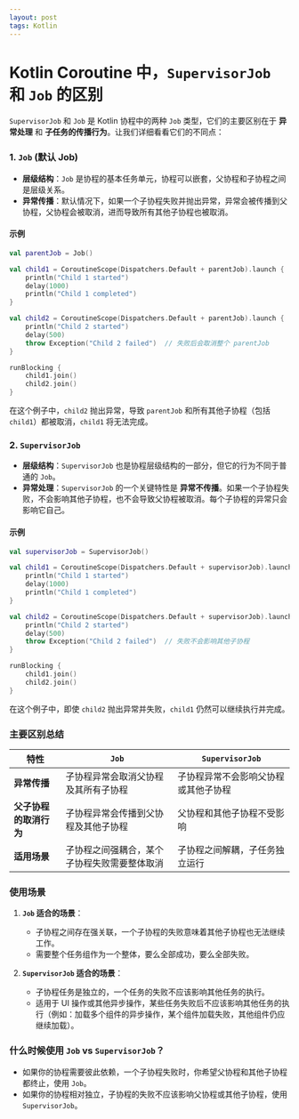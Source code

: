 ```yaml
---
layout: post
tags: Kotlin
---
```


# Kotlin Coroutine 中，`SupervisorJob` 和 `Job` 的区别

`SupervisorJob` 和 `Job` 是 Kotlin 协程中的两种 `Job` 类型，它们的主要区别在于 **异常处理** 和 **子任务的传播行为**。让我们详细看看它们的不同点：

### 1. **`Job` (默认 Job)**

- **层级结构**：`Job` 是协程的基本任务单元，协程可以嵌套，父协程和子协程之间是层级关系。
- **异常传播**：默认情况下，如果一个子协程失败并抛出异常，异常会被传播到父协程，父协程会被取消，进而导致所有其他子协程也被取消。

#### 示例
```kotlin
val parentJob = Job()

val child1 = CoroutineScope(Dispatchers.Default + parentJob).launch {
    println("Child 1 started")
    delay(1000)
    println("Child 1 completed")
}

val child2 = CoroutineScope(Dispatchers.Default + parentJob).launch {
    println("Child 2 started")
    delay(500)
    throw Exception("Child 2 failed")  // 失败后会取消整个 parentJob
}

runBlocking {
    child1.join()
    child2.join()
}
```
在这个例子中，`child2` 抛出异常，导致 `parentJob` 和所有其他子协程（包括 `child1`）都被取消，`child1` 将无法完成。

### 2. **`SupervisorJob`**

- **层级结构**：`SupervisorJob` 也是协程层级结构的一部分，但它的行为不同于普通的 `Job`。
- **异常处理**：`SupervisorJob` 的一个关键特性是 **异常不传播**。如果一个子协程失败，不会影响其他子协程，也不会导致父协程被取消。每个子协程的异常只会影响它自己。

#### 示例
```kotlin
val supervisorJob = SupervisorJob()

val child1 = CoroutineScope(Dispatchers.Default + supervisorJob).launch {
    println("Child 1 started")
    delay(1000)
    println("Child 1 completed")
}

val child2 = CoroutineScope(Dispatchers.Default + supervisorJob).launch {
    println("Child 2 started")
    delay(500)
    throw Exception("Child 2 failed")  // 失败不会影响其他子协程
}

runBlocking {
    child1.join()
    child2.join()
}
```
在这个例子中，即使 `child2` 抛出异常并失败，`child1` 仍然可以继续执行并完成。

### 主要区别总结

| 特性                      | `Job`                          | `SupervisorJob`                |
|-------------------------|-------------------------------|-------------------------------|
| **异常传播**               | 子协程异常会取消父协程及其所有子协程 | 子协程异常不会影响父协程或其他子协程 |
| **父子协程的取消行为**         | 子协程异常会传播到父协程及其他子协程 | 父协程和其他子协程不受影响          |
| **适用场景**               | 子协程之间强耦合，某个子协程失败需要整体取消 | 子协程之间解耦，子任务独立运行         |

### 使用场景

1. **`Job` 适合的场景**：
   - 子协程之间存在强关联，一个子协程的失败意味着其他子协程也无法继续工作。
   - 需要整个任务组作为一个整体，要么全部成功，要么全部失败。

2. **`SupervisorJob` 适合的场景**：
   - 子协程任务是独立的，一个任务的失败不应该影响其他任务的执行。
   - 适用于 UI 操作或其他异步操作，某些任务失败后不应该影响其他任务的执行（例如：加载多个组件的异步操作，某个组件加载失败，其他组件仍应继续加载）。

### 什么时候使用 `Job` vs `SupervisorJob`？

- 如果你的协程需要彼此依赖，一个子协程失败时，你希望父协程和其他子协程都终止，使用 `Job`。
- 如果你的协程相对独立，子协程的失败不应该影响父协程或其他子协程，使用 `SupervisorJob`。
